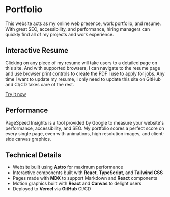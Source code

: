 # Portfolio
This website acts as my online web presence, work portfolio, and resume. With great SEO, accessibility, and performance, hiring managers can quickly find all of my projects and work experience.

## Interactive Resume
Clicking on any piece of my resume will take users to a detailed page on this site. And with supported browsers, I can navigate to the resume page and use browser print controls to create the PDF I use to apply for jobs. Any time I want to update my resume, I only need to update this site on GitHub and CI/CD takes care of the rest.

<a href="https://dantenardo.dev/">Try it now</a>

## Performance
PageSpeed Insights is a tool provided by Google to measure your website's performance, accessibility, and SEO. My portfolio scores a perfect score on every single page, even with animations, high resolution images, and client-side canvas graphics.

## Technical Details
- Website built using **Astro** for maximum performance
- Interactive components built with **React**, **TypeScript**, and **Tailwind CSS**
- Pages made with **MDX** to support Markdown and **React** components
- Motion graphics built with **React** and **Canvas** to delight users
- Deployed to **Vercel** via **GitHub** CI/CD